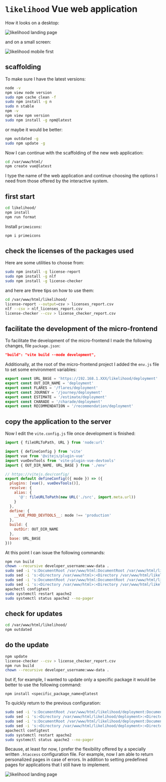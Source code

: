 # `likelihood` Vue web application

How it looks on a desktop:

![likelihood landing page](screenshots/likelihood_landing_page.png)

and on a small screen:

![likelihood mobile first](screenshots/likelihood_mobile_first.png)

## scaffolding

To make sure I have the latest versions:

```bash
node -v
npm view node version
sudo npm cache clean -f
sudo npm install -g n
sudo n stable
npm -v
npm view npm version
sudo npm install -g npm@latest
```

or maybe it would be better:

```sh
npm outdated -g
sudo npm update -g
```

Now I can continue with the scaffolding of the new web application:

```sh
cd /var/www/html/
npm create vue@latest
```

I type the name of the web application and continue choosing the options I need from those offered by the interactive system.

## first start

```sh
cd likelihood/
npm install
npm run format
```

Install `primeicons`:

```sh
npm i primeicons
```

## check the licenses of the packages used

Here are some utilities to choose from:

```sh
sudo npm install -g license-report
sudo npm install -g nlf
sudo npm install -g license-checker
```

and here are three tips on how to use them:

```sh
cd /var/www/html/likelihood/
license-report --output=csv > licenses_report.csv
nlf --csv > nlf_licenses_report.csv
license-checker --csv > license_checker_report.csv
```

## facilitate the development of the micro-frontend

To facilitate the development of the micro-frontend I made the following changes, file `package.json`:

```json
"build": "vite build --mode development",
```

Additionally, at the root of the micro-frontend project I added the `env.js` file to set some environment variables:

```js
export const URL_BASE = 'https://192.168.1.XXX/likelihood/deployment'
export const OUT_DIR_NAME = 'deployment'
export const FLARES = '/flares/deployment'
export const JOURNEY = '/journey/deployment'
export const ESTIMATE = '/estimate/deployment'
export const CHARADE = '/charade/deployment'
export const RECOMMENDATION = '/recommendation/deployment'
```

## copy the application to the server

Now I edit the `vite.config.js` file once development is finished:

```js
import { fileURLToPath, URL } from 'node:url'

import { defineConfig } from 'vite'
import vue from '@vitejs/plugin-vue'
import vueDevTools from 'vite-plugin-vue-devtools'
import { OUT_DIR_NAME, URL_BASE } from './env'

// https://vitejs.dev/config/
export default defineConfig(({ mode }) => ({
  plugins: [vue(), vueDevTools()],
  resolve: {
    alias: {
      '@': fileURLToPath(new URL('./src', import.meta.url))
    }
  },
  define: {
    __VUE_PROD_DEVTOOLS__: mode !== 'production'
  },
  build: {
    outDir: OUT_DIR_NAME
  },
  base: URL_BASE
}))
```

At this point I can issue the following commands:

```sh
npm run build
chown --recursive developer_username:www-data .
sudo sed -i 's:DocumentRoot /var/www/html:DocumentRoot /var/www/html/likelihood/deployment:g' /etc/apache2/sites-available/default-ssl.conf
sudo sed -i 's:<Directory /var/www/html>:<Directory /var/www/html/likelihood/deployment>:g' /etc/apache2/sites-available/default-ssl.conf
sudo sed -i 's:DocumentRoot /var/www/html:DocumentRoot /var/www/html/likelihood/deployment:g' /etc/apache2/sites-available/000-default.conf
sudo sed -i 's:<Directory /var/www/html>:<Directory /var/www/html/likelihood/deployment>:g' /etc/apache2/sites-available/000-default.conf
apachectl configtest
sudo systemctl restart apache2
sudo systemctl status apache2 --no-pager
```

## check for updates

```sh
cd /var/www/html/likelihood/
npm outdated
```

## do the update

```sh
npm update
license-checker --csv > license_checker_report.csv
npm run build
chown --recursive developer_username:www-data .
```

but if, for example, I wanted to update only a specific package it would be better to use the following command:

```text
npm install <specific_package_name>@latest
```

To quickly return to the previous configuration:

```sh
sudo sed -i 's:DocumentRoot /var/www/html/likelihood/deployment:DocumentRoot /var/www/html:g' /etc/apache2/sites-available/default-ssl.conf
sudo sed -i 's:<Directory /var/www/html/likelihood/deployment>:<Directory /var/www/html>:g' /etc/apache2/sites-available/default-ssl.conf
sudo sed -i 's:DocumentRoot /var/www/html/likelihood/deployment:DocumentRoot /var/www/html:g' /etc/apache2/sites-available/000-default.conf
sudo sed -i 's:<Directory /var/www/html/likelihood/deployment>:<Directory /var/www/html>:g' /etc/apache2/sites-available/000-default.conf
apachectl configtest
sudo systemctl restart apache2
sudo systemctl status apache2 --no-pager
```

Because, at least for now, I prefer the flexibility offered by a specially written `.htaccess` configuration file.
For example, now I am able to return personalized pages in case of errors.
In addition to setting predefined pages for applications that I still have to implement.

![likelihood landing page](screenshots/http_error_501.png)
